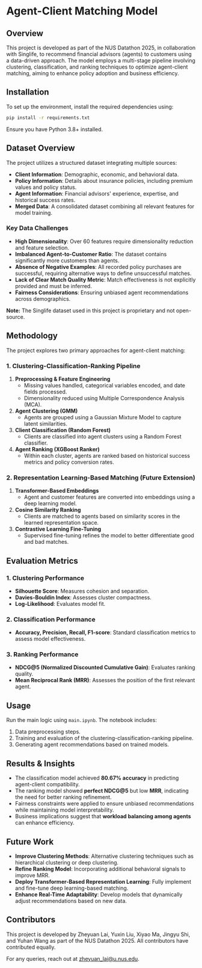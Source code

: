 # Agent-Client Matching Model

## Overview
This project is developed as part of the NUS Datathon 2025, in collaboration with Singlife, to recommend financial advisors (agents) to customers using a data-driven approach. The model employs a multi-stage pipeline involving clustering, classification, and ranking techniques to optimize agent-client matching, aiming to enhance policy adoption and business efficiency.

## Installation
To set up the environment, install the required dependencies using:

```sh
pip install -r requirements.txt
```

Ensure you have Python 3.8+ installed.

## Dataset Overview
The project utilizes a structured dataset integrating multiple sources:
- **Client Information**: Demographic, economic, and behavioral data.
- **Policy Information**: Details about insurance policies, including premium values and policy status.
- **Agent Information**: Financial advisors' experience, expertise, and historical success rates.
- **Merged Data**: A consolidated dataset combining all relevant features for model training.

### Key Data Challenges
- **High Dimensionality**: Over 60 features require dimensionality reduction and feature selection.
- **Imbalanced Agent-to-Customer Ratio**: The dataset contains significantly more customers than agents.
- **Absence of Negative Examples**: All recorded policy purchases are successful, requiring alternative ways to define unsuccessful matches.
- **Lack of Clear Match Quality Metric**: Match effectiveness is not explicitly provided and must be inferred.
- **Fairness Considerations**: Ensuring unbiased agent recommendations across demographics.

**Note:** The Singlife dataset used in this project is proprietary and not open-source.

## Methodology
The project explores two primary approaches for agent-client matching:

### **1. Clustering-Classification-Ranking Pipeline**
1. **Preprocessing & Feature Engineering**
   - Missing values handled, categorical variables encoded, and date fields processed.
   - Dimensionality reduced using Multiple Correspondence Analysis (MCA).
2. **Agent Clustering (GMM)**
   - Agents are grouped using a Gaussian Mixture Model to capture latent similarities.
3. **Client Classification (Random Forest)**
   - Clients are classified into agent clusters using a Random Forest classifier.
4. **Agent Ranking (XGBoost Ranker)**
   - Within each cluster, agents are ranked based on historical success metrics and policy conversion rates.

### **2. Representation Learning-Based Matching** (Future Extension)
1. **Transformer-Based Embeddings**
   - Agent and customer features are converted into embeddings using a deep learning model.
2. **Cosine Similarity Ranking**
   - Clients are matched to agents based on similarity scores in the learned representation space.
3. **Contrastive Learning Fine-Tuning**
   - Supervised fine-tuning refines the model to better differentiate good and bad matches.

## Evaluation Metrics
### **1. Clustering Performance**
- **Silhouette Score**: Measures cohesion and separation.
- **Davies-Bouldin Index**: Assesses cluster compactness.
- **Log-Likelihood**: Evaluates model fit.

### **2. Classification Performance**
- **Accuracy, Precision, Recall, F1-score**: Standard classification metrics to assess model effectiveness.

### **3. Ranking Performance**
- **NDCG@5 (Normalized Discounted Cumulative Gain)**: Evaluates ranking quality.
- **Mean Reciprocal Rank (MRR)**: Assesses the position of the first relevant agent.

## Usage
Run the main logic using `main.ipynb`. The notebook includes:
1. Data preprocessing steps.
2. Training and evaluation of the clustering-classification-ranking pipeline.
3. Generating agent recommendations based on trained models.

## Results & Insights
- The classification model achieved **80.67% accuracy** in predicting agent-client compatibility.
- The ranking model showed **perfect NDCG@5** but low **MRR**, indicating the need for better ranking refinement.
- Fairness constraints were applied to ensure unbiased recommendations while maintaining model interpretability.
- Business implications suggest that **workload balancing among agents** can enhance efficiency.

## Future Work
- **Improve Clustering Methods**: Alternative clustering techniques such as hierarchical clustering or deep clustering.
- **Refine Ranking Model**: Incorporating additional behavioral signals to improve MRR.
- **Deploy Transformer-Based Representation Learning**: Fully implement and fine-tune deep learning-based matching.
- **Enhance Real-Time Adaptability**: Develop models that dynamically adjust recommendations based on new data.

## Contributors
This project is developed by Zheyuan Lai, Yuxin Liu, Xiyao Ma, Jingyu Shi, and Yuhan Wang as part of the NUS Datathon 2025. All contributors have contributed equally.

For any queries, reach out at [zheyuan_lai@u.nus.edu](mailto:zheyuan_lai@u.nus.edu).